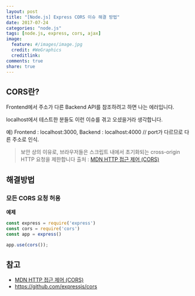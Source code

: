 ```yaml
---
layout: post
title: "[Node.js] Express CORS 이슈 해결 방법"
date: 2017-07-24
categories: "node.js"
tags: [node.js, express, cors, ajax]
image:
  feature: #/images/image.jpg
  credit: #WeGraphics
  creditlink: 
comments: true
share: true
---
```


## CORS란?
Frontend에서 주소가 다른 Backend API를 참조하려고 하면 나는 에러입니다.

localhost에서 테스트한 분들도 이런 이슈를 겪고 오셨을거라 생각합니다.

예) Frontend : localhost:3000, Backend : localhost:4000 // port가 다르므로 다른 주소로 인식.
>보안 상의 이유로, 브라우저들은 스크립트 내에서 초기화되는 cross-origin HTTP 요청을 제한합니다 출처 : [MDN HTTP 접근 제어 (CORS)][MDN-CORS]

## 해결방법

### 모든 CORS 요청 허용

**예제**
```js
const express = require('express')
const cors = require('cors')
const app = express()

app.use(cors());
```

## 참고
- [MDN HTTP 접근 제어 (CORS)][MDN-CORS]
- <https://github.com/expressjs/cors>

[MDN-CORS]: https://developer.mozilla.org/ko/docs/Web/HTTP/Access_control_CORS